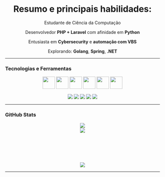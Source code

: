 <h1 align="center">Resumo e principais habilidades:</h1>

<p align="center">Estudante de Ciência da Computação</p>
<p align="center">Desenvolvedor <strong>PHP + Laravel</strong> com afinidade em <strong> Python </strong></p>
<p align="center">Entusiasta em <strong>Cybersecurity</strong> e <strong>automação com VBS</strong></p>
<p align="center">Explorando: <strong>Golang</strong>, <strong>Spring</strong>, <strong>.NET</strong></p>

---

### Tecnologias e Ferramentas

<p align="center">
  <img src="https://cdn.jsdelivr.net/gh/devicons/devicon/icons/php/php-original.svg" width="40"/>
  <img src="https://cdn.jsdelivr.net/gh/devicons/devicon/icons/laravel/laravel-original.svg" width="40" />
  <img src="https://cdn.jsdelivr.net/gh/devicons/devicon/icons/python/python-original.svg" width="40"/>
  <img src="https://cdn.jsdelivr.net/gh/devicons/devicon/icons/javascript/javascript-original.svg" width="40"/>
  <img src="https://cdn.jsdelivr.net/gh/devicons/devicon/icons/mysql/mysql-original.svg" width="40"/>
  <img src="https://cdn.jsdelivr.net/gh/devicons/devicon/icons/git/git-original.svg" width="40"/>
</p>

<p align="center">
  <img src="https://img.shields.io/badge/PHP-777BB4?style=for-the-badge&logo=php&logoColor=white"/>
  <img src="https://img.shields.io/badge/Laravel-FF2D20?style=for-the-badge&logo=laravel&logoColor=white"/>
  <img src="https://img.shields.io/badge/Python-3776AB?style=for-the-badge&logo=python&logoColor=white"/>
  <img src="https://img.shields.io/badge/JavaScript-F7DF1E?style=for-the-badge&logo=javascript&logoColor=black"/>
  <img src="https://img.shields.io/badge/MySQL-4479A1?style=for-the-badge&logo=mysql&logoColor=white"/>
</p>

---


### GitHub Stats

<p align="center">
  <img src="https://github-readme-stats.vercel.app/api?username=jjoaop&show_icons=true&theme=radical" />
  <br>
  <img src="https://github-readme-stats.vercel.app/api/top-langs/?username=jjoaop&layout=compact&theme=radical" />
</p>

<br><br><br><br>

<p align="center">
  <a href="https://br.linkedin.com/in/joaosilva2k" target="_blank"><img src="https://img.shields.io/badge/LinkedIn-0A66C2?style=for-the-badge&logo=linkedin&logoColor=white"/></a>
</p>

---
